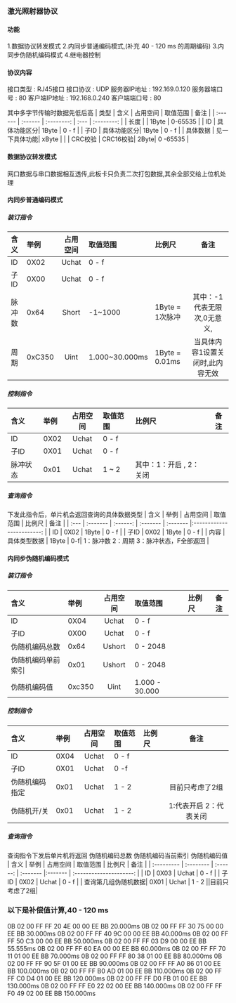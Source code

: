 ### 激光照射器协议



#### 功能
1.数据协议转发模式
2.内同步普通编码模式,(补充 40 - 120 ms 的周期编码)
3.内同步伪随机编码模式
4.继电器控制

#### 协议内容
接口类型    :   RJ45接口
接口协议    :   UDP
服务器IP地址 :  192.169.0.120
服务器端口号  :   80
客户端IP地址 :  192.168.0.240
客户端端口号 :  80

其中多字节传输时数据先低后高
| 类型 | 含义 | 占用空间 | 取值范围 | 备注 |
| :------ | :------ | :--------: | :--- | :--------: |
| 长度     |         | 1Byte   | 0-65535     |
| ID      |  具体功能区分|  1Byte  | 0 - f     |
| 子ID      |  具体功能区分|  1Byte  | 0 - f     |
| 具体数据  | 见一下具体功能| xByte   |          |
| CRC校验  | CRC16校验| 2Byte| 0 -65535       |

#### 数据协议转发模式
网口数据与串口数据相互透传,此板卡只负责二次打包数据,其余全部交给上位机处理

#### 内同步普通编码模式
##### 装订指令
| 含义     | 举例 | 占用空间 | 取值范围 | 比例尺 | 备注  |
| :------- | :------------- | :------: | :------- | :------- | :---: |
| ID       | 0X02       |  Uchat    |  0 - f   |
| 子ID     |  0X00      |  Uchat    |   0 - f  |
| 脉冲数    | 0x64      | Short      | -1~1000|1Byte = 1次脉冲|其中：-1代表无限次,0无意义, |
| 周期     | 0xC350    |  Uint   |1.000~30.000ms|1Byte = 0.01ms|当具体内容1设置关闭时,此内容无效|

##### 控制指令
| 含义  | 举例     | 占用空间 | 取值范围       |     比例尺 |                 备注                       |
| :----   | :------- | :------: | :------------- |:------- | :---------------------------------------------: |
| ID      | 0X02     |  Uchat   | 0 - f              |
| 子ID    | 0X01     |  Uchat   | 0 - f              |
| 脉冲状态 | 0x01     |  Uchat   | 1 ~ 2        |   其中：1：开启 , 2：关闭|

##### 查询指令
下发此指令后，单片机会返回查询的具体数据类型
| 含义 | 举例     | 占用空间 | 取值范围 |        比例尺 |       备注            |
| :--- | :-------  | :------: | :------- | :------- |:------------------------: |
| ID   | 0X02      |  1Byte   |  0 - f      |
| 子ID | 0X02      |  1Byte   |  0 - f      |
| 内容 | 具体类型数据 |  1Byte   | 0-f| 1：脉冲数 2：周期 3：脉冲状态，F全部返回 |



#### 内同步伪随机编码模式
##### 装订指令
| 含义 | 举例 | 占用空间 | 取值范围 | 比例尺 | 备注  |
| :--- | :--- | :------: | :------- |:------- | :---: |
| ID            | 0X04      |  Uchat   |  0 - f        |
| 子ID           | 0X00    |  Uchat   |   0 - f       |
| 伪随机编码总数    | 0x64   |  Ushort   |    0 - 2048    |  |
| 伪随机编码单前索引 |  0x01  |  Ushort   |    0 - 2048      |  |
| 伪随机编码值      |  0xc350|  Uint   |     1.000 - 30.000      |  |

##### 控制指令
| 含义        | 举例      | 占用空间 | 取值范围 | 比例尺 |         备注           |
| :---------- | :-------- | :------: | :------- | :------- |:---------------------: |
| ID          | 0X04      |  Uchat   |    0 - f  |
| 子ID         | 0X01      |  Uchat   |    0 -f   |
| 伪随机编码指定 | 0x01      |  Uchat   |    1 - 2   |  |目前只考虑了2组|
| 伪随机开/关   | 0x01      |  Uchat   |    1 - 2   |  |1:代表开启  2：代表关闭|


##### 查询指令
查询指令下发后单片机将返回 伪随机编码总数 伪随机编码当前索引 伪随机编码值
| 含义         | 举例      | 占用空间 | 取值范围 |   比例尺 |        备注           |
| :---------  | :-------- | :------: | :------- |:------- | :---------------------: |
| ID           | 0X03      |  Uchat   |  0 - f   |
| 子ID         | 0X02      |  Uchat   |   0 - f   |
| 查询第几组伪随机数据| 0X01      |  Uchat   |  1 - 2 ||目前只考虑了2组|

### 以下是补偿值计算,40 - 120 ms

0B 02 00 FF FF 20 4E 00 00 EE BB    20.000ms
0B 02 00 FF FF 30 75 00 00 EE BB    30.000ms
0B 02 00 FF FF 40 9C 00 00 EE BB    40.000ms
0B 02 00 FF FF 50 C3 00 00 EE BB    50.000ms
0B 02 00 FF FF 03 D9 00 00 EE BB    55.555ms
0B 02 00 FF FF 60 EA 00 00 EE BB    60.000ms
0B 02 00 FF FF 70 11 01 00 EE BB    70.000ms
0B 02 00 FF FF 80 38 01 00 EE BB    80.000ms
0B 02 00 FF FF 90 5F 01 00 EE BB    90.000ms
0B 02 00 FF FF A0 86 01 00 EE BB    100.000ms
0B 02 00 FF FF B0 AD 01 00 EE BB    110.000ms
0B 02 00 FF FF C0 D4 01 00 EE BB    120.000ms
0B 02 00 FF FF D0 FB 01 00 EE BB    130.000ms
0B 02 00 FF FF E0 22 02 00 EE BB    140.000ms
0B 02 00 FF FF F0 49 02 00 EE BB    150.000ms



